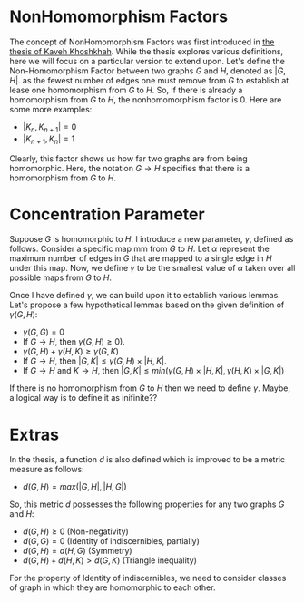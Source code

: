 # NonHomomorphism Factors
The concept of NonHomomorphism Factors was first introduced in [the thesis of Kaveh Khoshkhah](http://library.sharif.ir/parvan/resource/286721/%D9%85%D8%B9%DB%8C%D8%A7%D8%B1%D9%87%D8%A7%DB%8C%DB%8C-%D8%A7%D8%B2-%D8%B9%D8%AF%D9%85-%D9%88%D8%AC%D9%88%D8%AF-%D9%87%D9%85-%D8%B1%DB%8C%D8%AE%D8%AA%DB%8C-%D8%AF%D8%B1-%DA%AF%D8%B1%D8%A7%D9%81-%D9%87%D8%A7/&from=search&&query=%D9%87%D9%85%20%D8%B1%DB%8C%D8%AE%D8%AA%DB%8C%20homomorphism&field=subjectkeyword&count=20&execute=true#!resource). While the thesis explores various definitions, here we will focus on a particular version to extend upon. Let's define the Non-Homomorphism Factor between two graphs $G$ and $H$,  denoted as $|G,H|$. as the fewest number of edges one must remove from $G$ to establish at lease one homomorphism from $G$ to $H$. So, if there is already a homomorphism from $G$ to $H$, the nonhomomorphism factor is $0$. Here are some more examples:
- $|K_n,K_{n+1}|=0$
- $|K_{n+1},K_n|=1$

Clearly, this factor shows us how far two graphs are from being homomorphic. Here, the notation $G\rightarrow H$ specifies that there is a homomorphism from $G$ to $H$.

# Concentration Parameter
Suppose $G$ is homomorphic to $H$. I introduce a new parameter, $\gamma$, defined as follows. Consider a specific map mm from $G$ to $H$. Let $\alpha$ represent the maximum number of edges in $G$ that are mapped to a single edge in $H$ under this map. Now, we define $\gamma$ to be the smallest value of $\alpha$ taken over all possible maps from $G$ to $H$.

Once I have defined $\gamma$, we can build upon it to establish various lemmas. Let's propose a few hypothetical lemmas based on the given definition of $\gamma(G, H)$:
- $\gamma(G,G)=0$
- If $G\rightarrow H$, then $\gamma(G,H) \geq 0$).
- $\gamma(G, H) + \gamma(H,K) \geq \gamma(G,K)$
- If $G\rightarrow H$, then $|G,K| \leq \gamma (G,H)\times|H,K|$.
- If $G\rightarrow H$ and $K\rightarrow H$, then $|G,K| \leq min(\gamma (G,H)\times|H,K|, \gamma (H,K)\times|G,K|)$

If there is no homomorphism from $G$ to $H$ then we need to define $\gamma$. Maybe, a logical way is to define it as inifinite??

# Extras
In the thesis, a function $d$ is also defined which is improved to be a metric measure as follows:
- $d(G,H) = max(|G,H|,|H,G|)$

So, this metric $d$ possesses the following properties for any two graphs $G$ and $H$:
- $d(G,H) \geq 0$ (Non-negativity)
- $d(G,G) = 0$  (Identity of indiscernibles, partially)
- $d(G,H) = d(H,G)$  (Symmetry)
- $d(G,H) + d(H,K) > d(G,K)$  (Triangle inequality)

For the property of Identity of indiscernibles, we need to consider classes of graph in which they are homomorphic to each other. 


